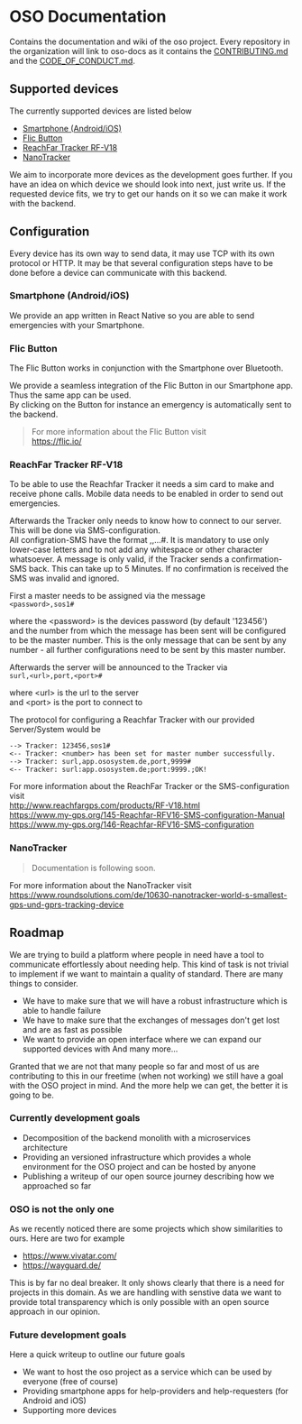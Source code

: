 # OSO Documentation

Contains the documentation and wiki of the oso project.
Every repository in the organization will link to oso-docs as it contains the [CONTRIBUTING.md](CONTRIBUTING.md) and the [CODE_OF_CONDUCT.md](CODE_OF_CONDUCT.md).

## Supported devices
The currently supported devices are listed below
* [Smartphone (Android/iOS)](#smartphone-androidios)
* [Flic Button](#flic-button)
* [ReachFar Tracker RF-V18](#reachfar-tracker-rf-v18)
* [NanoTracker](#nanotracker)

We aim to incorporate more devices as the development goes further.
If you have an idea on which device we should look into next, just write us.
If the requested device fits, we try to get our hands on it so we can make it work with the backend.

## Configuration
Every device has its own way to send data, it may use TCP with its own protocol or HTTP.
It may be that several configuration steps have to be done before a device can communicate with this backend. 

### Smartphone (Android/iOS)
We provide an app written in React Native so you are able to send emergencies with your Smartphone.

### Flic Button
The Flic Button works in conjunction with the Smartphone over Bluetooth.

We provide a seamless integration of the Flic Button in our Smartphone app. Thus the same app can be used.<br> 
By clicking on the Button for instance an emergency is automatically sent to the backend.

>For more information about the Flic Button visit<br>
https://flic.io/ 

### ReachFar Tracker RF-V18
To be able to use the Reachfar Tracker it needs a sim card to make and receive phone calls.
Mobile data needs to be enabled in order to send out emergencies.

Afterwards the Tracker only needs to know how to connect to our server. This will be done via SMS-configuration.<br>
All configration-SMS have the format <Param>,<Param>,...#. It is mandatory to use only lower-case letters and to not add any whitespace or other character whatsoever. A message is only valid, if the Tracker sends a confirmation-SMS back. This can take up to 5 Minutes. If no confirmation is received the SMS was invalid and ignored.
   
First a master needs to be assigned via the message<br>
``<password>,sos1#``

where the &lt;password&gt; is the devices password (by default '123456')<br>
and the number from which the message has been sent will be configured to be the master number. This is the only message that can be sent by any number - all further configurations need to be sent by this master number.

Afterwards the server will be announced to the Tracker via<br>
``surl,<url>,port,<port>#``

where &lt;url&gt; is the url to the server<br>
and &lt;port&gt; is the port to connect to

The protocol for configuring a Reachfar Tracker with our provided Server/System would be
```
--> Tracker: 123456,sos1#
<-- Tracker: <number> has been set for master number successfully.
--> Tracker: surl,app.ososystem.de,port,9999#
<-- Tracker: surl:app.ososystem.de;port:9999.;OK!
```

For more information about the ReachFar Tracker or the SMS-configuration visit<br>
http://www.reachfargps.com/products/RF-V18.html<br>
https://www.my-gps.org/145-Reachfar-RFV16-SMS-configuration-Manual<br>
https://www.my-gps.org/146-Reachfar-RFV16-SMS-configuration

### NanoTracker
>Documentation is following soon.

For more information about the NanoTracker visit<br>
https://www.roundsolutions.com/de/10630-nanotracker-world-s-smallest-gps-und-gprs-tracking-device

## Roadmap
We are trying to build a platform where people in need have a tool to communicate effortlessly about needing help. This kind of task is not trivial to implement if we want to maintain a quality of standard. There are many things to consider.

* We have to make sure that we will have a robust infrastructure which is able to handle failure
* We have to make sure that the exchanges of messages don't get lost and are as fast as possible
* We want to provide an open interface where we can expand our supported devices with
And many more...

Granted that we are not that many people so far and most of us are contributing to this in our freetime (when not working) we still have a goal with the OSO project in mind. And the more help we can get, the better it is going to be.

### Currently development goals
* Decomposition of the backend monolith with a microservices architecture
* Providing an versioned infrastructure which provides a whole environment for the OSO project and can be hosted by anyone
* Publishing a writeup of our open source journey describing how we approached so far

### OSO is not the only one
As we recently noticed there are some projects which show similarities to ours.
Here are two for example
* https://www.vivatar.com/
* https://wayguard.de/

This is by far no deal breaker.
It only shows clearly that there is a need for projects in this domain.
As we are handling with senstive data we want to provide total transparency which is only possible with an open source approach in our opinion.

### Future development goals
Here a quick writeup to outline our future goals
* We want to host the oso project as a service which can be used by everyone (free of course)
* Providing smartphone apps for help-providers and help-requesters (for Android and iOS)
* Supporting more devices
